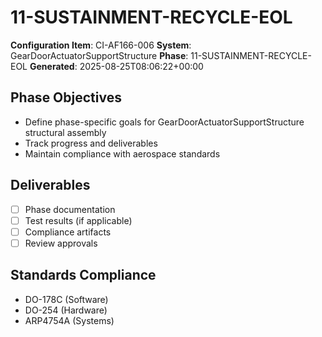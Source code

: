 # 11-SUSTAINMENT-RECYCLE-EOL

**Configuration Item**: CI-AF166-006
**System**: GearDoorActuatorSupportStructure
**Phase**: 11-SUSTAINMENT-RECYCLE-EOL
**Generated**: 2025-08-25T08:06:22+00:00

## Phase Objectives
- Define phase-specific goals for GearDoorActuatorSupportStructure structural assembly
- Track progress and deliverables
- Maintain compliance with aerospace standards

## Deliverables
- [ ] Phase documentation
- [ ] Test results (if applicable)
- [ ] Compliance artifacts
- [ ] Review approvals

## Standards Compliance
- DO-178C (Software)
- DO-254 (Hardware)
- ARP4754A (Systems)

